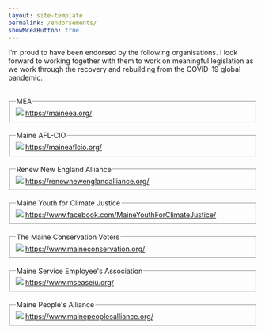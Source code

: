 ```yaml
---
layout: site-template
permalink: /endorsements/
showMceaButton: true
---
```


<div class="endorsements_page">
    <p>I’m proud to have been endorsed by the following organisations. I look forward to working together with them to work on meaningful legislation as we work through the recovery and rebuilding from the COVID-19 global pandemic.<br><br></p>
    <fieldset class="nrlb_fs_01">
        <legend>MEA</legend>
            <span>
                <img src="/assets/images/mea_logo.jpg">
                <a href="https://maineea.org/">https://maineea.org/</a>
            </span>
    </fieldset>
    <br>
    <fieldset class="nrlb_fs_01">
        <legend>Maine AFL-CIO</legend>
        <span>
            <img src="/assets/images/aflcio_logo.jpg">
            <a href="https://maineaflcio.org/">https://maineaflcio.org/</a>
        </span>
    </fieldset>
    <br>
    <fieldset class="nrlb_fs_01">
        <legend>Renew New England Alliance</legend>
        <span>
            <img src="/assets/images/rnea_logo.png">
            <a href="https://renewnewenglandalliance.org/">https://renewnewenglandalliance.org/</a>
        </span>
    </fieldset>
    <br>
    <fieldset class="nrlb_fs_01">
        <legend>Maine Youth for Climate Justice</legend>
        <span>
            <img src="/assets/images/myfcj_logo.jpg">
            <a href="https://www.facebook.com/MaineYouthForClimateJustice/">https://www.facebook.com/MaineYouthForClimateJustice/</a>
        </span>
    </fieldset>
    <br>
    <fieldset class="nrlb_fs_01">
        <legend>The Maine Conservation Voters</legend>
        <span>
            <img src="/assets/images/mcon_logo.jpg">
            <a href="https://www.maineconservation.org/">https://www.maineconservation.org/</a>
        </span>
    </fieldset>
    <br>
    <fieldset class="nrlb_fs_01">
        <legend>Maine Service Employee's Association</legend>
        <span>
            <img src="/assets/images/msea_logo.jpg">
            <a href="https://www.mseaseiu.org/">https://www.mseaseiu.org/</a>
        </span>
    </fieldset>
    <br>
    <fieldset class="nrlb_fs_01">
        <legend>Maine People's Alliance</legend>
        <span>
            <img src="/assets/images/mpa_logo.jpg">
            <a href="https://www.mainepeoplesalliance.org/">https://www.mainepeoplesalliance.org/</a>
        </span>
    </fieldset>
    <p></p>
</div>